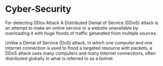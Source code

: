 # Cyber-Security
For detecting DDos Attack
A Distributed Denial of Service (DDoS) attack is an attempt to make an online service or a website unavailable by overloading it with huge floods of traffic generated from multiple sources.

Unlike a Denial of Service (DoS) attack, in which one computer and one Internet connection is used to flood a targeted resource with packets, a DDoS attack uses many computers and many Internet connections, often distributed globally in what is referred to as a botnet. 


